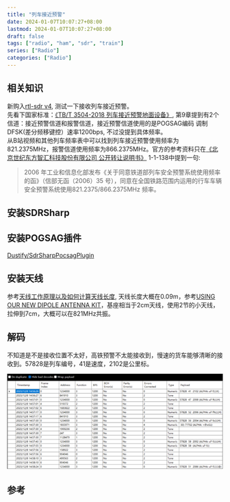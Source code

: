 ```yaml
---
title: "列车接近预警"
date: 2024-01-07T10:07:27+08:00
lastmod: 2024-01-07T10:07:27+08:00
draft: false
tags: ["radio", "ham", "sdr", "train"]
series: ["Radio"]
categories: ["Radio"]
---
```


## 相关知识
新购入[rtl-sdr v4][], 测试一下接收列车接近预警。<br>
先看下国家标准：[《TB/T 3504-2018 列车接近预警地面设备》][], 第9章提到有2个信道：接近预警信道和报警信道，接近预警信道使用的是POGSAG编码 调制DFSK(差分频移键控）速率1200bps, 不过没提到具体频率。<br>
从B站视频和其他列车频率表中可以找到列车接近预警使用频率为821.2375MHz，报警信道使用频率为866.2375MHz。官方的参考资料只在[《北京世纪东方智汇科技股份有限公司 公开转让说明书》][] 1-1-138中提到一句:<br>
>2006 年工业和信息化部发布《关于同意铁道部列车安全预警系统使用频率的函》（信部无函（2006）35 号），同意在全国铁路范围内运用的行车车辆安全预警系统使用821.2375/866.2375MHz 频率。

## 安装SDRSharp

## 安装POGSAG插件
[Dustify/SdrSharpPocsagPlugin][]<br>

## 安装天线
参考[天线工作原理以及如何计算天线长度][], 天线长度大概在0.09m，参考[USING OUR NEW DIPOLE ANTENNA KIT][]，基座相当于2cm天线，使用2节的小天线，拉伸到7cm，大概可以在821MHz共振。<br>

## 解码
不知道是不是接收位置不太好，高铁预警不太能接收到，慢速的货车能够清晰的接收到。57828是列车编号，41是速度，2102是公里标。<br> 

![img 1](/images/blog/2024-01-07-pocsagdecoder.png)

## 参考
[rtl-sdr v4]: https://www.rtl-sdr.com/v4/ "rtl-sdr v4"
[《TB/T 3504-2018 列车接近预警地面设备》]: https://hbba.sacinfo.org.cn/attachment/onlineRead/5904054c34efe2dd71e9d44c009bb725
[《北京世纪东方智汇科技股份有限公司 公开转让说明书》]: https://www.neeq.com.cn/disclosure/2022/2022-08-15/1660534210_098980.pdf
[Dustify/SdrSharpPocsagPlugin]: https://github.com/Dustify/SdrSharpPocsagPlugin
[USING OUR NEW DIPOLE ANTENNA KIT]: https://www.rtl-sdr.com/using-our-new-dipole-antenna-kit/ "使用我们全新的偶极子天线套件"
[天线工作原理以及如何计算天线长度]: https://blog.csdn.net/dxy0219/article/details/122856027
